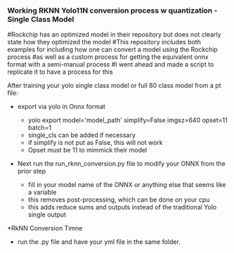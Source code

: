 ### Working RKNN Yolo11N conversion process w quantization - Single Class Model
#Rockchip has an optimized model in their repository but does not clearly state how they optimized the model
#This repository includes both examples for including how one can convert a model using the Rockchip process
#as well as a custom process for getting the equivalent onnx format with a semi-manual process
#I went ahead and made a script to replicate it to have a process for this



After training your yolo single class model or full 80 class model from a pt file:
* export via yolo in Onnx format
    - yolo export model='model_path' simplify=False imgsz=640 opset=11 batch=1
    - single_cls can be added if necessary
    - if simplify is not put as False, this will not work
    - Opset must be 11 to mimmick their model

* Next run the run_rknn_conversion.py file to modify your ONNX from the prior step
    - fill in your model name of the ONNX or anything else that seems like a variable
    - this removes post-processing, which can be done on your cpu
    - this adds reduce sums and outputs instead of the traditional Yolo single output

 *RkNN Conversion Timne
   - run the .py file and have your yml file in the same folder.
